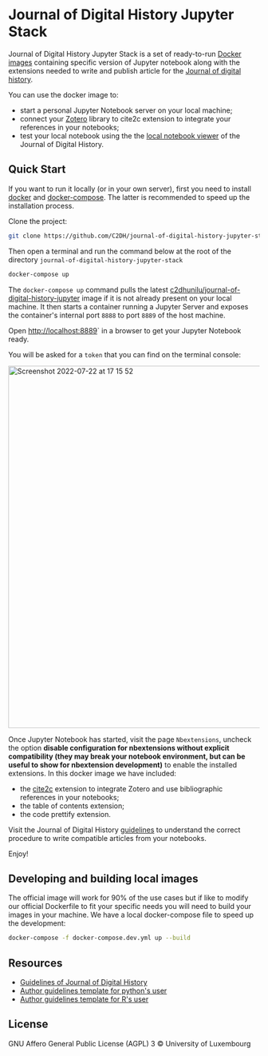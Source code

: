 # Journal of Digital History Jupyter Stack

Journal of Digital History Jupyter Stack is a set of ready-to-run [Docker images](https://hub.docker.com/r/c2dhunilu/journal-of-digital-history-jupyter) containing specific version of Jupyter notebook along with the extensions needed to write and publish article for the [Journal of digital history](https://journalofdigitalhistory.org/).

You can use the docker image to:

- start a personal Jupyter Notebook server on your local machine;
- connect your [Zotero](https://www.zotero.org/) library to cite2c extension to integrate your references in your notebooks;
- test your local notebook using the the [local notebook viewer](https://journalofdigitalhistory.org/en/local-notebook) of the Journal of Digital History.

## Quick Start

If you want to run it locally (or in your own server), first you need to install [docker](https://docs.docker.com/get-docker/) and [docker-compose](https://docs.docker.com/compose/install/). The latter is recommended to speed up the installation process.

Clone the project:
```bash
git clone https://github.com/C2DH/journal-of-digital-history-jupyter-stack.git
```

Then open a terminal and run the command below at the root of the directory `journal-of-digital-history-jupyter-stack`

```bash
docker-compose up
```

The `docker-compose up` command pulls the latest [c2dhunilu/journal-of-digital-history-jupyter](https://hub.docker.com/r/c2dhunilu/journal-of-digital-history-jupyter) image if it is not already present on your local machine.
It then starts a container running a Jupyter Server and exposes the container's internal port `8888` to port `8889` of the host machine.

Open [http://localhost:8889](http://localhost:8889)` in a browser to get your Jupyter Notebook ready.

You will be asked for a `token` that you can find on the terminal console:

<img width="725" alt="Screenshot 2022-07-22 at 17 15 52" src="https://user-images.githubusercontent.com/1181642/180470322-1a5255f6-5ab7-4790-ba28-d51704c68582.png">


Once Jupyter Notebook has started, visit the page `Nbextensions`, uncheck the option **disable configuration for nbextensions without explicit compatibility (they may break your notebook environment, but can be useful to show for nbextension development)** to enable the installed extensions.
In this docker image we have included:

- the [cite2c](https://github.com/takluyver/cite2c) extension to integrate Zotero and use bibliographic references in your notebooks;
- the table of contents extension;
- the code prettify extension.

Visit the Journal of Digital History [guidelines](https://journalofdigitalhistory.org/en/guidelines) to understand the correct procedure to write compatible articles from your notebooks.

Enjoy!
  
## Developing and building local images

The official image will work for 90% of the use cases but if like to modify our official Dockerfile to fit your specific needs you will need to build your images in your machine.
We have a local docker-compose file to speed up the development:
 
```bash
docker-compose -f docker-compose.dev.yml up --build
```

## Resources

- [Guidelines of Journal of Digital History](https://journalofdigitalhistory.org/en/guidelines)
- [Author guidelines template for python's user](https://github.com/C2DH/template_repo_JDH)
- [Author guidelines template for R's user](https://github.com/C2DH/template_repo_JDH_R)

## License
  
GNU Affero General Public License (AGPL) 3 © University of Luxembourg

